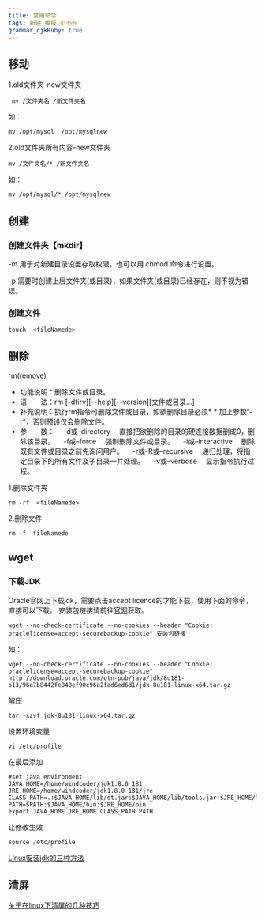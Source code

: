 ```yaml
---
title: 常用命令 
tags: 新建,模板,小书匠
grammar_cjkRuby: true
---
```



## 移动
1.old文件夹-new文件夹
```
 mv /文件夹名 /新文件夹名
```
如：
```
mv /opt/mysql  /opt/mysqlnew
```
2.old文件夹所有内容-new文件夹
```
mv /文件夹名/* /新文件夹名
```
如：
```
mv /opt/mysql/* /opt/mysqlnew
```
## 创建
### 创建文件夹【mkdir】
  
  -m    用于对新建目录设置存取权限，也可以用 chmod 命令进行设置。
  
  -p     需要时创建上层文件夹(或目录)，如果文件夹(或目录)已经存在，则不视为错误。
  
### 创建文件
```
touch  <fileNamede>
```
## 删除

rm(remove)

* 功能说明：删除文件或目录。
* 语　　法：rm [-dfirv][--help][--version][文件或目录...]
* 补充说明：执行rm指令可删除文件或目录，如欲删除目录必须* * 加上参数”-r”，否则预设仅会删除文件。 
* 参　　数：
　-d或–directory 　直接把欲删除的目录的硬连接数据删成0，删除该目录。 
　-f或–force 　强制删除文件或目录。 
　-i或–interactive 　删除既有文件或目录之前先询问用户。 
　-r或-R或–recursive 　递归处理，将指定目录下的所有文件及子目录一并处理。 
　-v或–verbose 　显示指令执行过程。 

1.删除文件夹
```
rm -rf  <fileNamede>
```

 2.删除文件
 ```
 rm -f  fileNamede
 ```

## wget
### 下载JDK
Oracle官网上下载jdk，需要点击accept licence的才能下载，使用下面的命令，直接可以下载。
安装包链接请前往[官网](http://www.oracle.com/technetwork/java/javase/downloads/jdk8-downloads-2133151.html)获取。
```
wget --no-check-certificate --no-cookies --header "Cookie: oraclelicense=accept-securebackup-cookie" 安装包链接
```
如：
```
wget --no-check-certificate --no-cookies --header "Cookie: oraclelicense=accept-securebackup-cookie" http://download.oracle.com/otn-pub/java/jdk/8u181-b13/96a7b8442fe848ef90c96a2fad6ed6d1/jdk-8u181-linux-x64.tar.gz
```
解压
```
tar -xzvf jdk-8u181-linux-x64.tar.gz
```
设置环境变量
```
vi /etc/profile
```
在最后添加
```
#set java environment
JAVA_HOME=/home/windcoder/jdk1.8.0_181
JRE_HOME=/home/windcoder/jdk1.8.0_181/jre
CLASS_PATH=.:$JAVA_HOME/lib/dt.jar:$JAVA_HOME/lib/tools.jar:$JRE_HOME/lib
PATH=$PATH:$JAVA_HOME/bin:$JRE_HOME/bin
export JAVA_HOME JRE_HOME CLASS_PATH PATH
```
让修改生效
```
source /etc/profile
```
[LInux安装jdk的三种方法](http://blog.51cto.com/vvxyz/1642258)

## 清屏
[关于在linux下清屏的几种技巧](https://www.cnblogs.com/5201351/p/4208277.html)